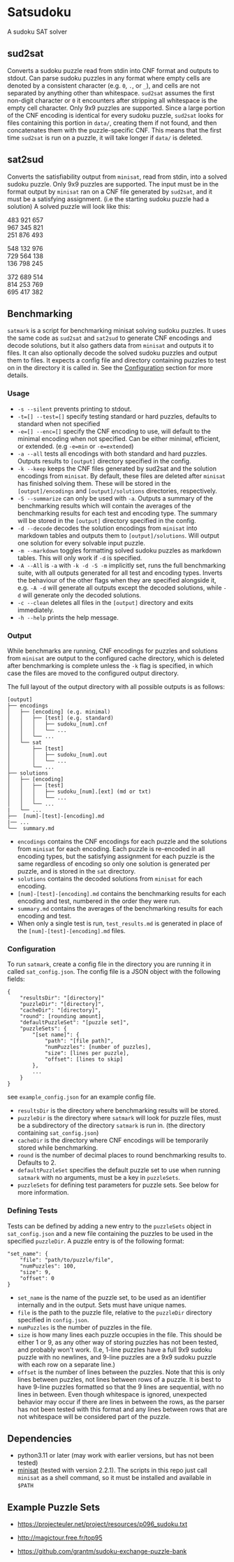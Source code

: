 # Satsudoku
A sudoku SAT solver

## sud2sat
Converts a sudoku puzzle read from stdin into CNF format and outputs to stdout.
Can parse sudoku puzzles in any format where empty cells are denoted by a consistent character (e.g. `0`, `.`, or `_`), and cells are not separated by anything other than whitespace. `sud2sat` assumes the first non-digit character or `0` it encounters after stripping all whitespace is the empty cell character. Only 9x9 puzzles are supported. Since a large portion of the CNF encoding is identical for every sudoku puzzle, `sud2sat` looks for files containing this portion in `data/`, creating them if not found, and then concatenates them with the puzzle-specific CNF. This means that the first time `sud2sat` is run on a puzzle, it will take longer if `data/` is deleted.
## sat2sud
Converts the satisfiability output from `minisat`, read from stdin, into a solved sudoku puzzle.
Only 9x9 puzzles are supported. The input must be in the format output by `minisat` ran on a CNF file generated by `sud2sat`, and it must be a satisfying assignment. (i.e the starting sudoku puzzle had a solution) A solved puzzle will look like this:  

483 921 657  
967 345 821   
251 876 493   

548 132 976  
729 564 138   
136 798 245   
 
372 689 514   
814 253 769   
695 417 382  

## Benchmarking
`satmark` is a script for benchmarking minisat solving sudoku puzzles. It uses the same code as `sud2sat` and `sat2sud` to generate CNF encodings and decode solutions, but it also gathers data from `minisat` and outputs it to files. It can also optionally decode the solved sudoku puzzles and output them to files. It expects a config file and directory containing puzzles to test on in the directory it is called in. See the [Configuration](#configuration) section for more details.
### Usage
-  `-s --silent` prevents printing to stdout.
- `-t=[] --test=[]` specify testing standard or hard puzzles, defaults to standard when not specified
- `-e=[] --enc=[]` specify the CNF encoding to use, will default to the minimal encoding when not specified. Can be either minimal, efficient, or extended. (e.g `-e=min` or `-e=extended`)
- `-a --all` tests all encodings with both standard and hard puzzles. Outputs results to `[output]` directory specified in the config.
- `-k --keep` keeps the CNF files generated by sud2sat and the solution encodings from `minisat`. By default, these files are deleted after `minisat` has finished solving them. These will be stored in the `[output]/encodings` and `[output]/solutions` directories, respectively.
- `-S --summarize` can only be used with `-a`. Outputs a summary of the benchmarking results which will contain the averages of the benchmarking results for each test and encoding type. The summary will be stored in the `[output]` directory specified in the config.
- `-d --decode` decodes the solution encodings from `minisat` into markdown tables and outputs them to `[output]/solutions`. Will output one solution for every solvable input puzzle.
- `-m --markdown` toggles formatting solved sudoku puzzles as markdown tables. This will only work if `-d` is specified.
- `-A --All` is `-a` with `-k -d -S -m` implicitly set, runs the full benchmarking suite, with all outputs generated for all test and encoding types. Inverts the behaviour of the other flags when they are specified alongside it, e.g. `-A -d` will generate all outputs except the decoded solutions, while `-d` will generate only the decoded solutions.
- `-c --clean` deletes all files in the `[output]` directory and exits immediately.
- `-h --help` prints the help message.

### Output
While benchmarks are running, CNF encodings for puzzles and solutions from `minisat` are output to the configured cache directory, which is deleted after benchmarking is complete unless the `-k` flag is specified, in which case the files are moved to the configured output directory.

The full layout of the output directory with all possible outputs is as follows:
```
[output]
├── encodings
│   ├── [encoding] (e.g. minimal)
│   │   ├── [test] (e.g. standard)
│   │   │   ├── sudoku_[num].cnf
│   │   │   └── ...
│   │   └── ...
│   └── sat
│       ├── [test]
│       │   ├── sudoku_[num].out
│       │   └── ...
│       └── ...
├── solutions
│   ├── [encoding]
│   │   ├── [test]
│   │   │   ├── sudoku_[num].[ext] (md or txt)
│   │   │   └── ...
│   │   └── ...
|   └── ...
├──  [num]-[test]-[encoding].md
|── ...
└──  summary.md
```
- `encodings` contains the CNF encodings for each puzzle and the solutions from `minisat` for each encoding. Each puzzle is re-encoded in all encoding types, but the satisfying assignment for each puzzle is the same regardless of encoding so only one solution is generated per puzzle, and is stored in the `sat` directory. 
- `solutions` contains the decoded solutions from `minisat` for each encoding.
- `[num]-[test]-[encoding].md` contains the benchmarking results for each encoding and test, numbered in the order they were run.
- `summary.md` contains the averages of the benchmarking results for each encoding and test.
- When only a single test is run, `test_results.md` is generated in place of the `[num]-[test]-[encoding].md` files. 

### Configuration
To run `satmark`, create a config file in the directory you are running it in called `sat_config.json`. The config file is a JSON object with the following fields:
```
{
    "resultsDir": "[directory]"
    "puzzleDir": "[directory]",
    "cacheDir": "[directory]",
    "round": [rounding amount],
    "defaultPuzzleSet": "[puzzle set]",
    "puzzleSets": {
        "[set name]": {
            "path": "[file path]",
            "numPuzzles": [number of puzzles],
            "size": [lines per puzzle],
            "offset": [lines to skip]
        },
        ...
    }
}
```
see `example_config.json` for an example config file.

- `resultsDir` is the directory where benchmarking results will be stored.
- `puzzleDir` is the directory where `satmark` will look for puzzle files, must be a subdirectory of the directory `satmark` is run in. (the directory containing `sat_config.json`)
- `cacheDir` is the directory where CNF encodings will be temporarily stored while benchmarking.
- `round` is the number of decimal places to round benchmarking results to. Defaults to 2.
- `defaultPuzzleSet` specifies the default puzzle set to use when running `satmark` with no arguments, must be a key in `puzzleSets`.
- `puzzleSets` for defining test parameters for puzzle sets. See below for more information.

### Defining Tests
Tests can be defined by adding a new entry to the `puzzleSets` object in `sat_config.json` and a new file containing the puzzles to be used in the specified `puzzleDir`.
A puzzle entry is of the following format:
```
"set_name": {
    "file": "path/to/puzzle/file",
    "numPuzzles": 100,
    "size": 9,
    "offset": 0
}
```
- `set_name` is the name of the puzzle set, to be used as an identifier internally and in the output. Sets must have unique names.
- `file` is the path to the puzzle file, relative to the `puzzleDir` directory specified in `config.json`.
- `numPuzzles` is the number of puzzles in the file.
- `size` is how many lines each puzzle occupies in the file. This should be either 1 or 9, as any other way of storing puzzles has not been tested, and probably won't work. (I.e, 1-line puzzles have a full 9x9 sudoku puzzle with no newlines, and 9-line puzzles are a 9x9 sudoku puzzle with each row on a separate line.) 
- `offset` is the number of lines between the puzzles. Note that this is only lines between puzzles, not lines between rows of a puzzle. It is best to have 9-line puzzles formatted so that the 9 lines are sequential, with no lines in between. Even though whitespace is ignored, unexpected behavior may occur if there are lines in between the rows, as the parser has not been tested with this format and any lines between rows that are not whitespace will be considered part of the puzzle.

  
## Dependencies
- python3.11 or later (may work with earlier versions, but has not been tested)
- [minisat](http://minisat.se/) (tested with version 2.2.1). The scripts in this repo just call `minisat` as a shell command, so it must be installed and available in `$PATH`

## Example Puzzle Sets
- https://projecteuler.net/project/resources/p096_sudoku.txt

- http://magictour.free.fr/top95

- https://github.com/grantm/sudoku-exchange-puzzle-bank

